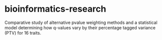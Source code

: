 # bioinformatics-research
Comparative study of alternative pvalue weighting methods and a statistical model determining how q-values vary by their percentage tagged variance (PTV) for 16 traits.
